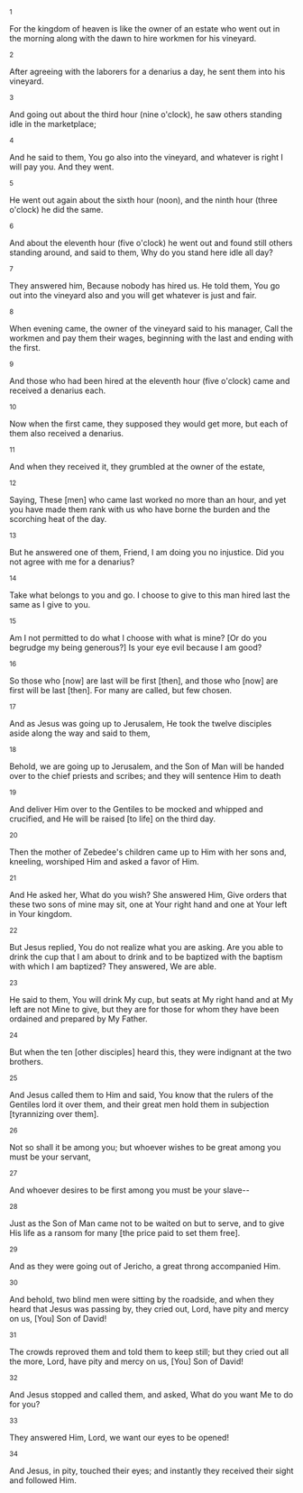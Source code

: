 <sup>1</sup> 

For the kingdom of heaven is like the owner of an estate who went out in the morning along with the dawn to hire workmen for his vineyard. 

<sup>2</sup> 

After agreeing with the laborers for a denarius a day, he sent them into his vineyard. 

<sup>3</sup> 

And going out about the third hour (nine o'clock), he saw others standing idle in the marketplace; 

<sup>4</sup> 

And he said to them, You go also into the vineyard, and whatever is right I will pay you. And they went. 

<sup>5</sup> 

He went out again about the sixth hour (noon), and the ninth hour (three o'clock) he did the same. 

<sup>6</sup> 

And about the eleventh hour (five o'clock) he went out and found still others standing around, and said to them, Why do you stand here idle all day? 

<sup>7</sup> 

They answered him, Because nobody has hired us. He told them, You go out into the vineyard also and you will get whatever is just and fair. 

<sup>8</sup> 

When evening came, the owner of the vineyard said to his manager, Call the workmen and pay them their wages, beginning with the last and ending with the first. 

<sup>9</sup> 

And those who had been hired at the eleventh hour (five o'clock) came and received a denarius each. 

<sup>10</sup> 

Now when the first came, they supposed they would get more, but each of them also received a denarius. 

<sup>11</sup> 

And when they received it, they grumbled at the owner of the estate, 

<sup>12</sup> 

Saying, These [men] who came last worked no more than an hour, and yet you have made them rank with us who have borne the burden and the scorching heat of the day. 

<sup>13</sup> 

But he answered one of them, Friend, I am doing you no injustice. Did you not agree with me for a denarius? 

<sup>14</sup> 

Take what belongs to you and go. I choose to give to this man hired last the same as I give to you. 

<sup>15</sup> 

Am I not permitted to do what I choose with what is mine? [Or do you begrudge my being generous?] Is your eye evil because I am good? 

<sup>16</sup> 

So those who [now] are last will be first [then], and those who [now] are first will be last [then]. For many are called, but few chosen. 

<sup>17</sup> 

And as Jesus was going up to Jerusalem, He took the twelve disciples aside along the way and said to them, 

<sup>18</sup> 

Behold, we are going up to Jerusalem, and the Son of Man will be handed over to the chief priests and scribes; and they will sentence Him to death 

<sup>19</sup> 

And deliver Him over to the Gentiles to be mocked and whipped and crucified, and He will be raised [to life] on the third day. 

<sup>20</sup> 

Then the mother of Zebedee's children came up to Him with her sons and, kneeling, worshiped Him and asked a favor of Him. 

<sup>21</sup> 

And He asked her, What do you wish? She answered Him, Give orders that these two sons of mine may sit, one at Your right hand and one at Your left in Your kingdom. 

<sup>22</sup> 

But Jesus replied, You do not realize what you are asking. Are you able to drink the cup that I am about to drink and to be baptized with the baptism with which I am baptized? They answered, We are able. 

<sup>23</sup> 

He said to them, You will drink My cup, but seats at My right hand and at My left are not Mine to give, but they are for those for whom they have been ordained and prepared by My Father. 

<sup>24</sup> 

But when the ten [other disciples] heard this, they were indignant at the two brothers. 

<sup>25</sup> 

And Jesus called them to Him and said, You know that the rulers of the Gentiles lord it over them, and their great men hold them in subjection [tyrannizing over them]. 

<sup>26</sup> 

Not so shall it be among you; but whoever wishes to be great among you must be your servant, 

<sup>27</sup> 

And whoever desires to be first among you must be your slave-- 

<sup>28</sup> 

Just as the Son of Man came not to be waited on but to serve, and to give His life as a ransom for many [the price paid to set them free]. 

<sup>29</sup> 

And as they were going out of Jericho, a great throng accompanied Him. 

<sup>30</sup> 

And behold, two blind men were sitting by the roadside, and when they heard that Jesus was passing by, they cried out, Lord, have pity and mercy on us, [You] Son of David! 

<sup>31</sup> 

The crowds reproved them and told them to keep still; but they cried out all the more, Lord, have pity and mercy on us, [You] Son of David! 

<sup>32</sup> 

And Jesus stopped and called them, and asked, What do you want Me to do for you? 

<sup>33</sup> 

They answered Him, Lord, we want our eyes to be opened! 

<sup>34</sup> 

And Jesus, in pity, touched their eyes; and instantly they received their sight and followed Him.